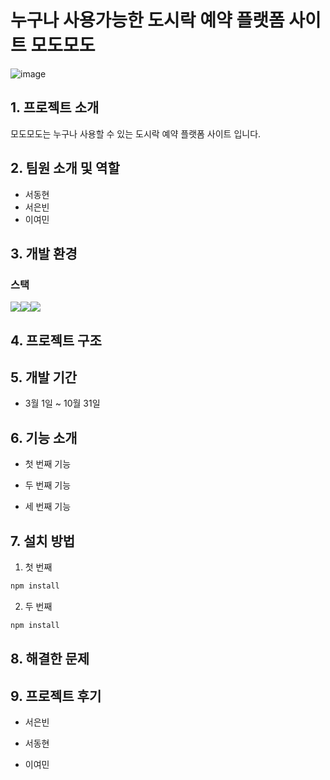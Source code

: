 # 누구나 사용가능한 도시락 예약 플랫폼 사이트 모도모도



![image](https://github.com/user-attachments/assets/87d33a82-1dc4-44b0-9aaa-eb6c6f06f91e)

## 1. 프로젝트 소개


모도모도는 누구나 사용할 수 있는 도시락 예약 플랫폼 사이트 입니다.

## 2. 팀원 소개 및 역할


- 서동현
- 서은빈
- 이여민

## 3. 개발 환경
### 스택
<img src="https://img.shields.io/badge/IntelliJ IDEA-EE4C2C?style=for-the-badge&logo=IntelliJ IDEA&logoColor=white"><img src="https://img.shields.io/badge/mysql-4479A1?style=for-the-badge&logo=mysql&logoColor=white"><img src="https://img.shields.io/badge/github-181717?style=for-the-badge&logo=github&logoColor=white">
## 4. 프로젝트 구조


## 5. 개발 기간


- 3월 1일 ~ 10월 31일

## 6. 기능 소개
- 첫 번째 기능


- 두 번째 기능


- 세 번째 기능

  
## 7. 설치 방법


1. 첫 번째
```sh
npm install 
```

2. 두 번째
```sh
npm install 
```


## 8. 해결한 문제


## 9. 프로젝트 후기
- 서은빈


- 서동현

- 이여민
